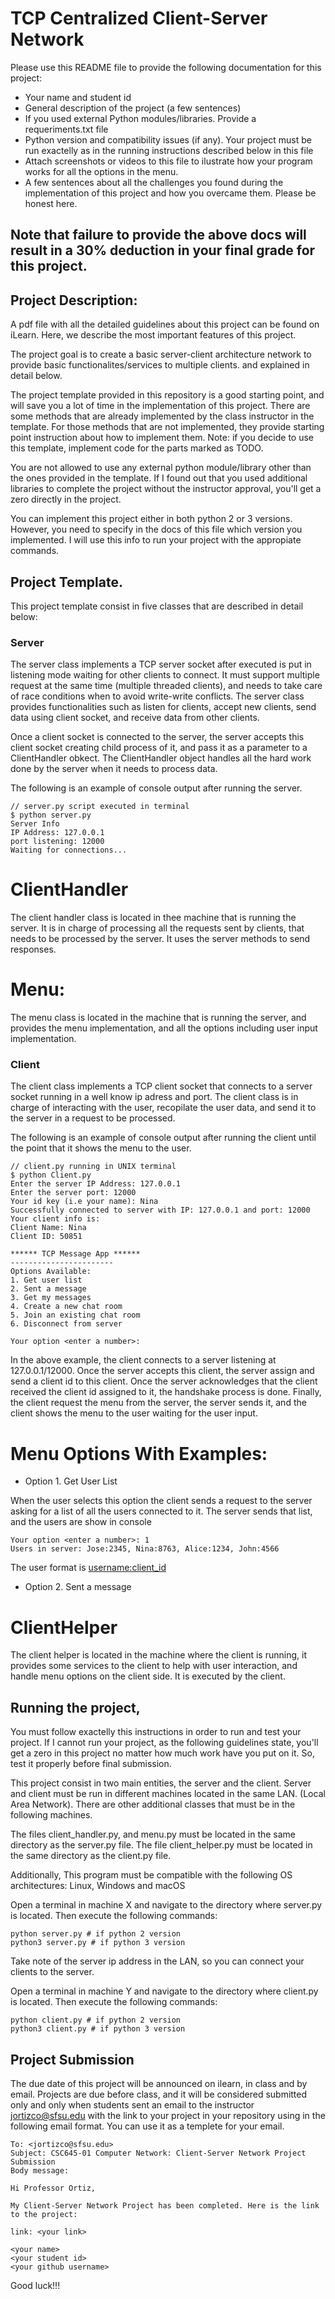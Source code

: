 # TCP Centralized Client-Server Network 

Please use this README file to provide the following documentation for this project:

* Your name and student id
* General description of the project (a few sentences)
* If you used external Python modules/libraries. Provide a requeriments.txt file  
* Python version and compatibility issues (if any). Your project must be run exactelly as in the running instructions described below in this file
* Attach screenshots or videos to this file to ilustrate how your program works for all the options in the menu. 
* A few sentences about all the challenges you found during the implementation of this project and how you overcame them. Please be honest here. 

## Note that failure to provide the above docs will result in a 30% deduction in your final grade for this project. 

## Project Description:

A pdf file with all the detailed guidelines about this project can be found on iLearn. Here, we describe the most important features of this project.

The project goal is to create a basic server-client architecture network to provide basic functionalites/services to multiple clients. and explained in detail below.  
 
The project template provided in this repository is a good starting point, and will save you a lot of time in the implementation of this project. There are some methods that are already implemented by the class instructor in the template. For those methods that are not implemented, they provide starting point instruction about how to implement them. Note: if you decide to use this template, implement code for the parts marked as TODO.

You are not allowed to use any external python module/library other than the ones provided in the template. If I found out that you used additional libraries to complete the project without the instructor approval, you'll get a zero directly in the project.

You can implement this project either in both python 2 or 3 versions. However, you need to specify in the docs of this file which version you implemented. I will use this info to run your project with the appropiate commands.

## Project Template. 

This project template consist in five classes that are described in detail below: 

### Server 

The server class implements a TCP server socket after executed is put in listening mode waiting for other clients to connect. It must support multiple request at the same time (multiple threaded clients), and needs to take care of race conditions when to avoid write-write conflicts. The server class provides functionalities such as listen for clients, accept new clients, send data using client socket, and receive data from other clients. 

Once a client socket is connected to the server, the server accepts this client socket creating child process of it, and pass it as a parameter to a ClientHandler obkect. The ClientHandler object handles all the hard work done by the server when it needs to process data. 

The following is an example of console output after running the server. 

```
// server.py script executed in terminal
$ python server.py
Server Info
IP Address: 127.0.0.1
port listening: 12000
Waiting for connections...
```
# ClientHandler

The client handler class is located in thee machine that is running the server. It is in charge of processing all the requests sent by clients, that needs to be processed by the server. It uses the server methods to send responses.  

# Menu: 

The menu class is located in the machine that is running the server, and provides the menu implementation, and all the options including user input implementation. 


### Client

The client class implements a TCP client socket that connects to a server socket running in a well know ip adress and port. The client class is in charge of interacting with the user, recopilate the user data, and send it to the server in a request to be processed. 

The following is an example of console output after running the client until the point that it shows the menu to the user. 

```
// client.py running in UNIX terminal
$ python Client.py
Enter the server IP Address: 127.0.0.1
Enter the server port: 12000
Your id key (i.e your name): Nina
Successfully connected to server with IP: 127.0.0.1 and port: 12000
Your client info is:
Client Name: Nina
Client ID: 50851

****** TCP Message App ******
-----------------------
Options Available:
1. Get user list
2. Sent a message
3. Get my messages
4. Create a new chat room
5. Join an existing chat room
6. Disconnect from server

Your option <enter a number>:
```

In the above example, the client connects to a server listening at 127.0.0.1/12000. Once the server accepts this client, the server assign and send a client id to this client. Once the server acknowledges that the client received the client id assigned to it, the handshake process is done. Finally, the client request the menu from the server, the server sends it, and the client shows the menu to the user waiting for the user input. 

# Menu Options With Examples: 

  * Option 1. Get User List 
   
  When the user selects this option the client sends a request to the server asking for a list of all the users connected to    it. The server sends that list, and the users are show in console
  
  ```
  Your option <enter a number>: 1
  Users in server: Jose:2345, Nina:8763, Alice:1234, John:4566
  ```
  The user format is <username:client_id>
  
  * Option 2. Sent a message
  

# ClientHelper

The client helper is located in the machine where the client is running, it provides some services to the client to help with user interaction, and handle menu options on the client side. It is executed by the client. 





## Running the project, 

You must follow exactelly this instructions in order to run and test your project. If I cannot run your project, as the following guidelines state, you'll get a zero in this project no matter how much work have you put on it. So, test it properly before final submission. 

This project consist in two main entities, the server and the client. Server and client must be run in different machines located in the same LAN. (Local Area Network). There are other additional classes that must be in the following machines. 

The files client_handler.py, and menu.py must be located in the same directory as the server.py file. The file client_helper.py must be located in the same directory as the client.py file. 

Additionally, This program must be compatible with the following OS architectures: Linux, Windows and macOS


Open a terminal in machine X and navigate to the directory where server.py is located. Then execute the following commands:

```
python server.py # if python 2 version 
python3 server.py # if python 3 version 
```
Take note of the server ip address in the LAN, so you can connect your clients to the server. 

Open a terminal in machine Y and navigate to the directory where client.py is located. Then execute the following commands:

```
python client.py # if python 2 version 
python3 client.py # if python 3 version 
```
## Project Submission

The due date of this project will be announced on ilearn, in class and by email. Projects are due before class, and it will be considered submitted only and only when students sent an email to the instructor <jortizco@sfsu.edu> with the link to your project in your repository using in the following email format. You can use it as a templete for your email. 
```
To: <jortizco@sfsu.edu>
Subject: CSC645-01 Computer Network: Client-Server Network Project Submission 
Body message:

Hi Professor Ortiz, 

My Client-Server Network Project has been completed. Here is the link to the project:

link: <your link>

<your name>
<your student id>
<your github username>

```

Good luck!!!











